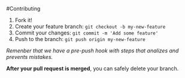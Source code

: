 #Contributing

1. Fork it!
2. Create your feature branch: `git checkout -b my-new-feature`
3. Commit your changes: `git commit -m 'Add some feature'`
4. Push to the branch: `git push origin my-new-feature`

*Remenber that we have a pre-push hook with steps that analizes and prevents mistakes.*

**After your pull request is merged**, you can safely delete your branch.